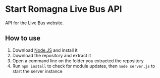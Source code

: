 # Start Romagna Live Bus API
API for the Live Bus website.
## How to use
1. Download [Node.JS](https://nodejs.org/en/download) and install it
2. Download the repository and extract it
3. Open a command line on the folder you extracted the repository
4. Run ``npm install`` to check for module updates, then ``node server.js`` to start the server instance
